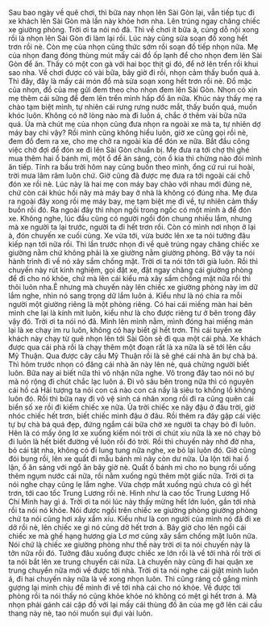 Sau bao ngày về quê chơi, thì bữa nay nhọn lên Sài Gòn lại, vẫn tiếp tục đi xe khách lên Sài Gòn mà lần này khỏe hơn nha. Lên trúng ngay chăng chiếc xe giường phòng. Trời ơi ta nói nó đã. Thì về chơi ít bữa à, cúng dỗ nội xong rồi là nhọn lên Sài Gòn đi làm lại rồi. Lúc này cũng sửa soạn đồ xong hết trơn rồi nè. Còn mẹ của nhọn cũng thức sớm rồi soạn đồ tiếp nhọn nữa. Mẹ của nhọn đang đóng thùng mút mấy cái đồ ốp lạnh để cho nhọn đem lên Sài Gòn để ăn. Thấy có một con gà với hai bọc thịt gì đó, để nở lên trển rồi khui sao nha. Về chơi được có vài bữa, bây giờ đi rồi, nhọn cảm thấy buồn quá à. Thì đây, đây là mấy cái món đồ mà sửa soạn xong hết trơn rồi nè. Đồ mặc của nhọn, đồ của mẹ gửi đem theo cho nhọn đem lên Sài Gòn. Nhọn có xin mẹ thêm cái sững để đem lên trển mình hấp đồ ăn nữa. Khúc này thấy mẹ ra chào tạm biệt mình, tự nhiên cái rưng rưng nước mắt, thấy buồn quá, muốn khóc luôn. Không có nỡ lòng nào mà đi luôn á, chắc ở thêm vài bữa nữa quá. Ủa mà chút mẹ của nhọn cũng đưa nhọn ra ngoài xe mà ta, tự nhiên dợ máy bay chi vậy? Rồi mình cũng không hiểu luôn, giờ xe cũng gọi rồi nè, đem đồ đem ra xe, cho mẹ chở ra ngoài kia để đón xe nữa. Bắt đầu công việc chờ đợi để đón xe đi lên Sài Gòn chuẩn bị. Mẹ đưa ra tới chợ thì ghé mua thêm hai ổ bánh mì, một ổ để ăn sáng, còn ổ kia thì chừng nào đói mình ăn tiếp. Tính ra bầu trời hôm nay cũng buồn theo mình, ổng cứ rui rui hoài, trời mưa lâm râm luôn chứ. Giờ cũng đã được mẹ đưa ra tới ngoài cái chỗ đón xe rồi nè. Lúc này là hai mẹ con máy bay chào với nhau mới đúng nè, chứ còn cái khúc hồi nãy mà máy bay ở nhà là không có đúng nha. Mẹ đưa ra ngoài đây xong rồi mẹ máy bay, mẹ tạm biệt mẹ đi về, tự nhiên cảm thấy buồn rồi đó. Ra ngoài đây thì nhọn ngồi trong ngốc có một mình à để đón xe. Không nghe, lúc đầu cũng có người ngồi đón chung nhiều lắm, nhưng mà xe người ta lại trước, người ta đi hết trơn rồi. Còn có mình nơi nhọn ở lại à, đón chuyến xe cuối cùng. Xe vừa tới, vừa bước lên xe ta nói tưởng đâu kiếp nạn tới nữa rồi. Thì lần trước nhọn đi về quê trúng ngay chăng chiếc xe giường nằm chứ không phải là xe giường nằm giường phòng. Bở vậy ta nói hành trình đi về nó xây sẩm chống mặt. Trời ơi ta nói tởn tới già luôn. Rồi thì chuyến này rút kinh nghiệm, gọi đặt xe, đặt ngay chăng cái giường phòng để đi cho nó khỏe, chứ mà lên cái kiểu mà xây sẩm chống mặt nữa rồi thì thôi luôn nha.Ê nhưng mà chuyến này lên chiếc xe giường phòng này im dữ lắm nghe, nhìn nó sang trọng dữ lắm luôn á. Kiểu như là nó chia ra mỗi người một giường riêng là một phòng riêng. Có hai cái miếng màn hai bên mình che lại là kính mít luôn, kiểu như là cho được riêng tư ở bên trong đây vậy đó. Trời ơi ta nói nó đã. Mình lên mình nằm, mình đóng hai miếng màn lại là xe chạy im ru luôn, không có hay biết gì hết trơn. Thì cái tuyến xe khách này chạy từ quê nhọn lên tới Sài Gòn sẽ đi qua một cái phà. Xe khách được qua cái phà rồi là chạy thêm một đoạn rất là xa nữa là sẽ tới lên cầu Mỹ Thuận. Qua được cây cầu Mỹ Thuận rồi là sẽ ghé cái nhà ăn bự chà bá. Thì hôm trước nhọn có đăng cái nhà ăn này lên nè, quá chừng người biết luôn. Bữa nay ai biết nữa thì vô nhận nữa nghe. Vô trong đây tao nói nó bự mà nó rộng đi chút chắc lạc luôn á. Đi vô sâu bên trong nữa thì có nguyên cái hồ cá Hải tượng ta nói con cá nào con cá nấy là siêu to khổng lồ không luôn đó. Rồi thì bữa nay đi vô vệ sinh cá nhân xong rồi đi ra cũng quên cái biển số xe rồi đi kiếm chiếc xe nữa. Ủa trời chiếc xe nãy đậu ở đâu trời, giờ nhóc chiếc hết trơn, biết chiếc mình đậu ở đâu. Rồi thêm ra đây gặp cái việc tự bự chà bá quá đẹp, đứng ngắm cái bữa chờ xe người ta chạy bỏ đi luôn. Hên là có mấy ông lơ xe xuống kiếm nói trời ơi chút xíu nữa là xe nó chạy bỏ đi luôn là hết biết đường về luôn rồi đó trời. Rồi thì chuyến này nhớ đờ nha, bỏ cái tật nha, không có đi lung tung nữa nghe, xe bỏ lại luôn đó. Giờ cũng đói bụng rồi, lên xe quất đi mẫu bánh mì nãy còn dư nữa. Ủa lộn tới hai ổ lận, ổ ăn sáng với ngổ ăn bây giờ nè. Quất ổ bánh mì cho no bụng rồi uống thêm ngụm nước cái nữa, rồi nằm xuống ngủ thêm một giấc nữa. Trời ơi ta nói nghe chạy cũng lẹ lắm nghe. Vừa chợp mắt xuống ngủ chưa có gì hết trơn, tới cao tốc Trung Lương rồi nè. Hình như là cao tốc Trung Lương Hồ Chí Minh hay gì á. Trời ơi ta nói lúc này thấy mừng hết lớn luôn, gần tới nhà rồi ta nói nó khỏe. Nói được ngồi trên chiếc xe giường phòng giường phòng chứ ta nói cũng hơi xây xẩm xíu. Kiểu như là con người của mình nó đã đi xe dở rồi nè, lên chiếc xe gì nó cũng dở hết trơn á. Bây giờ cho lên ngồi cái chiếc xe mà ghế hạng hương gia Lơ mơ cũng xây sẩm chống mặt luôn nữa. Nói chứ là chiếc xe giường phòng như thế này trời ơi ta nói chuyến này là tởn nữa rồi đó. Tưởng đâu xuống được chiếc xe lớn rồi là về tới nhà rồi trời ơi ta nói bắt lên xe trung chuyển cái nữa. Là chuyến này cũng đi hai quận xe trung chuyển nữa mới về được tới nhà. Trời ơi ta nói nghe cái giật mình luôn á, đi hai chuyến này nữa là về xong nhọn luôn. Thì cũng ráng cố gắng mình gượng lại mình chịu để mình đi về tới nhà cái cho nó khỏe. Về được tới phòng rồi ta nói thấy nó cũng khỏe khỏe nó không có mệt gì hết trơn á. Mà nhọn phải gánh cái cặp đồ với lại mấy cái thùng đồ ăn của mẹ gỡ lên cái cầu thang này nè, tao nói muốn sụi đụi vài luôn.